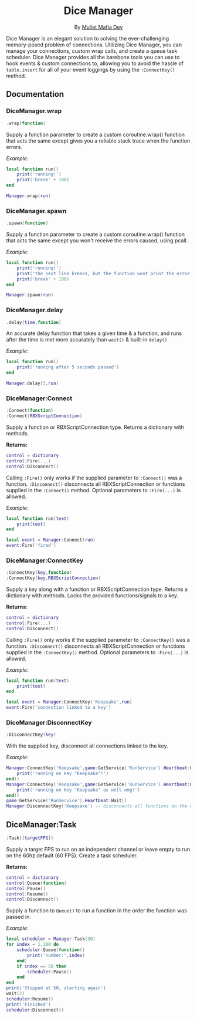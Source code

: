 <div align="center">
<h1>Dice Manager</h1>

By [Mullet Mafia Dev](https://www.roblox.com/groups/5018486/Mullet-Mafia-Dev#!/about)
</div>

Dice Manager is an elegant solution to solving the ever-challenging memory-posed problem of connections. Utilizing Dice Manager, you can manage your connections, custom wrap calls, and create a queue task scheduler. Dice Manager provides all the barebone tools you can use to hook events & custom connections to, allowing you to avoid the hassle of `table.insert` for all of your event loggings by using the `:ConnectKey()` method.

## Documentation

### DiceManager.wrap
```lua
.wrap(function)
```
Supply a function parameter to create a custom coroutine.wrap() function that acts the same except gives you a reliable stack trace when the function errors.

*Example:*
```lua
local function run()
	print('running!')
	print('break' + 100)
end

Manager.wrap(run)
```

### DiceManager.spawn
```lua
.spawn(function)
```
Supply a function parameter to create a custom coroutine.wrap() function that acts the same except you won't receive the errors caused, using pcall.

*Example:*
```lua
local function run()
	print('running!')
	print('the next line breaks, but the function wont print the error')
	print('break' + 100)
end

Manager.spawn(run)
```

### DiceManager.delay
```lua
.delay(time,function)
```
An accurate delay function that takes a given time & a function, and runs after the time is met more accurately than `wait()` & built-in `delay()`

*Example:*
```lua
local function run()
	print('running after 5 seconds passed')
end

Manager.delay(5,run)
```

### DiceManager:Connect
```lua
:Connect(function)
:Connect(RBXScriptConnection)
```
Supply a function or RBXScriptConnection type. Returns a dictionary with methods.

**Returns:**
```lua
control = dictionary
control:Fire(...)
control:Disconnect()
```
Calling `:Fire()` only works if the supplied parameter to `:Connect()` was a function. `:Disconnect()` disconnects all RBXScriptConnection or functions supplied in the `:Connect()` method. Optional parameters to `:Fire(...)` is allowed.

*Example:*
```lua
local function run(text)
	print(text)
end

local event = Manager:Connect(run)
event:Fire('fired')
```

### DiceManager:ConnectKey
```lua
:ConnectKey(key,function)
:ConnectKey(key,RBXScriptConnection)
```
Supply a key along with a function or RBXScriptConnection type. Returns a dictionary with methods. Locks the provided functions/signals to a key.

**Returns:**
```lua
control = dictionary
control:Fire(...)
control:Disconnect()
```
Calling `:Fire()` only works if the supplied parameter to `:ConnectKey()` was a function. `:Disconnect()` disconnects all RBXScriptConnection or functions supplied in the `:ConnectKey()` method. Optional parameters to `:Fire(...)` is allowed.

*Example:*
```lua
local function run(text)
	print(text)
end

local event = Manager:ConnectKey('Keepsake',run)
event:Fire('connection linked to a key')
```

### DiceManager:DisconnectKey
```lua
:DisconnectKey(key)
```
With the supplied key, disconnect all connections linked to the key.

*Example:*
```lua
Manager:ConnectKey('Keepsake',game:GetService('RunService').Heartbeat:Connect(function()
	print('running on key "Keepsake"!')
end))
Manager:ConnectKey('Keepsake',game:GetService('RunService').Heartbeat:Connect(function()
	print('running on key "Keepsake" as well omg!')
end))
game:GetService('RunService').Heartbeat:Wait()
Manager:DisconnectKey('Keepsake') -- disconnects all functions on the key
```

## DiceManager:Task
```lua
:Task([targetFPS])
```
Supply a target FPS to run on an independent channel or leave empty to run on the 60hz default (60 FPS). Create a task scheduler.

**Returns:**
```lua
control = dictionary
control:Queue(function)
control:Pause()
control:Resume()
control:Disconnect()
```
Supply a function to `Queue()` to run a function in the order the function was passed in.

*Example:*
```lua
local scheduler = Manager:Task(30)
for index = 1,100 do
	scheduler:Queue(function()
		print('number:',index)
	end)
	if index == 50 then
		scheduler:Pause()
	end
end
print('Stopped at 50, starting again')
wait(2)
scheduler:Resume()
print('Finished')
scheduler:Disconnect()
```
